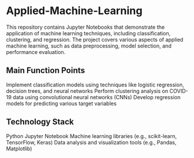 # Applied-Machine-Learning
This repository contains Jupyter Notebooks that demonstrate the application of machine learning techniques, including classification, clustering, and regression. The project covers various aspects of applied machine learning, such as data preprocessing, model selection, and performance evaluation.

## Main Function Points
Implement classification models using techniques like logistic regression, decision trees, and neural networks
Perform clustering analysis on COVID-19 data using convolutional neural networks (CNNs)
Develop regression models for predicting various target variables  


## Technology Stack
Python
Jupyter Notebook
Machine learning libraries (e.g., scikit-learn, TensorFlow, Keras)
Data analysis and visualization tools (e.g., Pandas, Matplotlib)
